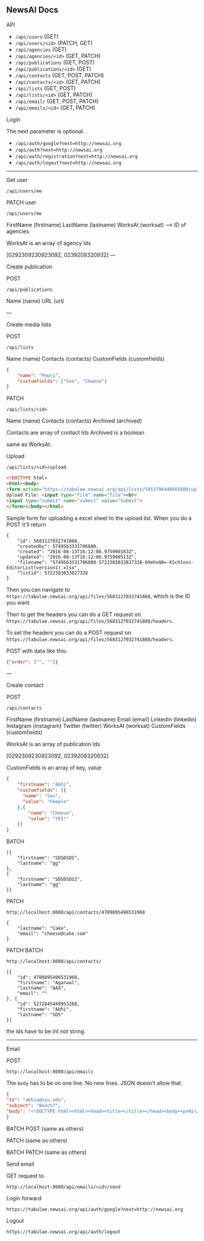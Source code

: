 ## NewsAI Docs

API

- `/api/users` (GET)
- `/api/users/<id>` (PATCH, GET)
- `/api/agencies` (GET)
- `/api/agencies/<id>` (GET, PATCH)
- `/api/publications` (GET, POST)
- `/api/publications/<id>` (GET)
- `/api/contacts` (GET, POST, PATCH)
- `/api/contacts/<id>` (GET, PATCH)
- `/api/lists` (GET, POST)
- `/api/lists/<id>` (GET, PATCH)
- `/api/email/` (GET, POST, PATCH)
- `/api/emails/<id>` (GET, PATCH)

Login

The next parameter is optional.

- `/api/auth/google?next=http://newsai.org`
- `/api/auth?next=http://newsai.org`
- `/api/auth/registration?next=http://newsai.org`
- `/api/auth/logout?next=http://newsai.org`

----

Get user

`/api/users/me`

PATCH user

`/api/users/me`

FirstName (firstname)
LastName (lastname)
WorksAt (worksat) —> ID of agencies

WorksAt is an array of agency Ids


[0292309230923092, 0239209320932]
—

Create publication

POST

`/api/publications`

Name (name)
URL (url)

—

Create media lists

POST

`/api/lists`

Name (name)
Contacts (contacts)
CustomFields (customfields)

```json
{
    "name": "Pepsi",
    "customfields": ["Sex", "Cheese"]
}
```

PATCH

`/api/lists/<id>`

Name (name)
Contacts (contacts)
Archived (archived)

Contacts are array of contact Ids
Archived is a boolean

same as WorksAt.

Upload

`/api/lists/<id>/upload`

```html
<!DOCTYPE html>
<html><body>
<form action="https://tabulae.newsai.org/api/lists/5453796448665600/upload" method="POST" enctype="multipart/form-data">
Upload File: <input type="file" name="file"><br>
<input type="submit" name="submit" value="Submit">
</form></body></html>
```

Sample form for uploading a excel sheet to the upload list. When you do a POST it'll return

```
{
    "id": 5683127032741888,
    "createdby": 5749563331706880,
    "created": "2016-08-13T16:12:06.975990163Z",
    "updated": "2016-08-13T16:12:06.975990513Z",
    "filename": "5749563331706880-5722383033827328-69ehnQ8=-KSchloss-EditorList(version1).xlsx",
    "listid": 5722383033827328
}
```

Then you can navigate to `https://tabulae.newsai.org/api/files/5683127032741888`, which is the ID you want.

Then to get the headers you can do a GET request on `https://tabulae.newsai.org/api/files/5683127032741888/headers`.

To set the headers you can do a POST request on `https://tabulae.newsai.org/api/files/5683127032741888/headers`.

POST with data like this:

```json
{"order": ["", ""]}
```

—

Create contact

POST

`/api/contacts`

FirstName (firstname)
LastName (lastname)
Email (email)
Linkedin (linkedin)
Instagram (instagram)
Twitter (twitter)
WorksAt (worksat)
CustomFields (customfields)

WorksAt is an array of publication Ids

[0292309230923092, 0239209320932]

CustomFields is an array of key, value

```json
{
    "firstname": "Abhi",
    "customfields": [{
      "name": "Sex",
      "value": "Female"
    },{
        "name": "Cheese",
        "value": "YES!"
    }]
}
```

BATCH

```
[{
    "firstname": "SDSDSDS",
    "lastname": "gg"
},
{
    "firstname": "SDSDSDS2",
    "lastname": "gg"
}]
```

PATCH

`http://localhost:8080/api/contacts/4709895496531968`

```
{
    "lastname": "Cake",
    "email": "cheese@cake.com"
}
```

PATCH BATCH

`http://localhost:8080/api/contacts/`

```
[{
    "id": 4709895496531968,
    "firstname": "Agarwal",
    "lastname": "AAX",
    "email": ""
}, {
    "id": 5272845449953280,
    "firstname": "Abhi",
    "lastname": "SDS"
}]
```

the ids have to be int not string.

---

Email

POST

`http://localhost:8080/api/emails`

The `body` has to be on one line. No new lines. JSON doesn't allow that.

```json
{
"to": "abhia@nyu.edu",
"subject": "Beach?",
"body": "<!DOCTYPE html><html><head><title></title></head><body><p>Hi</p></body></html>"
}
```

BATCH POST (same as others)

PATCH (same as others)

BATCH PATCH (same as others)

Send email

GET request to

`http://localhost:8080/api/emails/<id>/send`

Login forward

`https://tabulae.newsai.org/api/auth/google?next=http://newsai.org`

Logout

`https://tabulae.newsai.org/api/auth/logout`
